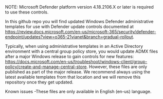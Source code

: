 NOTE: Microsoft Defender platform version 4.18.2106.X or later is required to use these controls.

In this github repo you will find updated Windows Defender administrative templates for use with Defender update controls documented at https://review.docs.microsoft.com/en-us/microsoft-365/security/defender-endpoint/updates?view=o365-21vianet&branch=gradual-rollout. 

Typically, when using administrative templates in an Active Directory environment with a central group policy store, you would update ADMX files after a major Windows release to gain controls for new features: https://docs.microsoft.com/en-us/troubleshoot/windows-client/group-policy/create-and-manage-central-store. However, these files are only published as part of the major release. We recommend always using the latest available templates from that location and we will remove this repository once they get updated.

Known issues
-These files are only available in English (en-us) language.
